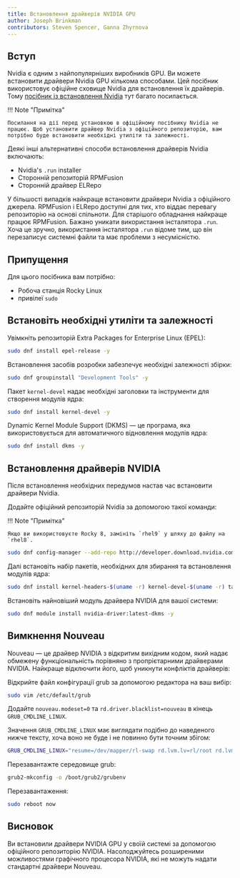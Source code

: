 ```yaml
---
title: Встановлення драйверів NVIDIA GPU
author: Joseph Brinkman
contributors: Steven Spencer, Ganna Zhyrnova
---
```


## Вступ

Nvidia є одним з найпопулярніших виробників GPU. Ви можете встановити драйвери Nvidia GPU кількома способами. Цей посібник використовує офіційне сховище Nvidia для встановлення їх драйверів. Тому [посібник із встановлення Nvidia](https://docs.nvidia.com/cuda/pdf/CUDA_Installation_Guide_Linux.pdf) тут багато посилається.

!!! Note "Примітка"

```
Посилання на дії перед установкою в офіційному посібнику Nvidia не працює. Щоб установити драйвер Nvidia з офіційного репозиторію, вам потрібно буде встановити необхідні утиліти та залежності. 
```

Деякі інші альтернативні способи встановлення драйверів Nvidia включають:

- Nvidia's `.run` installer
- Сторонній репозиторій RPMFusion
- Сторонній драйвер ELRepo

У більшості випадків найкраще встановити драйвери Nvidia з офіційного джерела. RPMFusion і ELRepo доступні для тих, хто віддає перевагу репозиторію на основі спільноти. Для старішого обладнання найкраще працює RPMFusion. Бажано уникати використання інсталятора `.run`. Хоча це зручно, використання інсталятора `.run` відоме тим, що він перезаписує системні файли та має проблеми з несумісністю.

## Припущення

Для цього посібника вам потрібно:

- Робоча станція Rocky Linux
- привілеї `sudo`

## Встановіть необхідні утиліти та залежності

Увімкніть репозиторій Extra Packages for Enterprise Linux (EPEL):

```bash
sudo dnf install epel-release -y
```

Встановлення засобів розробки забезпечує необхідні залежності збірки:

```bash
sudo dnf groupinstall "Development Tools" -y
```

Пакет `kernel-devel` надає необхідні заголовки та інструменти для створення модулів ядра:

```bash
sudo dnf install kernel-devel -y
```

Dynamic Kernel Module Support (DKMS) — це програма, яка використовується для автоматичного відновлення модулів ядра:

```bash
sudo dnf install dkms -y
```

## Встановлення драйверів NVIDIA

Після встановлення необхідних передумов настав час встановити драйвери Nvidia.

Додайте офіційний репозиторій Nvidia за допомогою такої команди:

!!! Note "Примітка"

```
Якщо ви використовуєте Rocky 8, замініть `rhel9` у шляху до файлу на `rhel8`.
```

```bash
sudo dnf config-manager --add-repo http://developer.download.nvidia.com/compute/cuda/repos/rhel9/$(uname -i)/cuda-rhel9.repo
```

Далі встановіть набір пакетів, необхідних для збирання та встановлення модулів ядра:

```bash
sudo dnf install kernel-headers-$(uname -r) kernel-devel-$(uname -r) tar bzip2 make automake gcc gcc-c++ pciutils elfutils-libelf-devel libglvnd-opengl libglvnd-glx libglvnd-devel acpid pkgconf dkms -y
```

Встановіть найновіший модуль драйвера NVIDIA для вашої системи:

```bash
sudo dnf module install nvidia-driver:latest-dkms -y
```

## Вимкнення Nouveau

Nouveau — це драйвер NVIDIA з відкритим вихідним кодом, який надає обмежену функціональність порівняно з пропрієтарними драйверами NVIDIA. Найкраще відключити його, щоб уникнути конфліктів драйверів:

Відкрийте файл конфігурації grub за допомогою редактора на ваш вибір:

```bash
sudo vim /etc/default/grub
```

Додайте `nouveau.modeset=0` та `rd.driver.blacklist=nouveau` в кінець `GRUB_CMDLINE_LINUX`.

Значення `GRUB_CMDLINE_LINUX` має виглядати подібно до наведеного нижче тексту, хоча воно не буде і не повинно бути точним збігом:

```bash
GRUB_CMDLINE_LINUX="resume=/dev/mapper/rl-swap rd.lvm.lv=rl/root rd.lvm.lv=rl/swap crashkernel=auto rhgb quiet nouveau.modeset=0 rd.driver.blacklist=nouveau"
```

Перезавантажте середовище grub:

```bash
grub2-mkconfig -o /boot/grub2/grubenv
```

Перезавантаження:

```bash
sudo reboot now
```

## Висновок

Ви встановили драйвери NVIDIA GPU у своїй системі за допомогою офіційного репозиторію NVIDIA. Насолоджуйтесь розширеними можливостями графічного процесора NVIDIA, які не можуть надати стандартні драйвери Nouveau.
